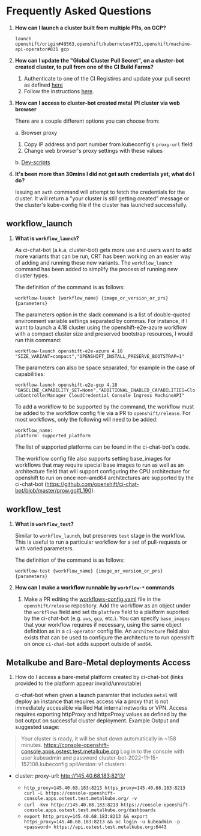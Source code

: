 # Frequently Asked Questions

1. **How can I launch a cluster built from multiple PRs, on GCP?**

    `launch openshift/origin#49563,openshift/kubernetes#731,openshift/machine-api-operator#831 gcp`


2. **How can I update the "Global Cluster Pull Secret", on a cluster-bot created cluster, to pull from one of the CI Build Farms?**

   1. Authenticate to one of the CI Registires and update your pull secret as defined [here](https://docs.ci.openshift.org/docs/how-tos/use-registries-in-build-farm/#how-do-i-log-in-to-pull-images-that-require-authentication)
   2. Follow the instructions [here](https://docs.openshift.com/container-platform/4.7/support/remote_health_monitoring/opting-out-of-remote-health-reporting.html#images-update-global-pull-secret_opting-out-remote-health-reporting).


3. **How can I access to cluster-bot created metal IPI cluster via web browser**

   There are a couple different options you can choose from:

   a. Browser proxy
   1. Copy IP address and port number from kubeconfig's `proxy-url` field
   2. Change web browser's proxy settings with these values
   
   b. [Dev-scripts](https://github.com/openshift-metal3/dev-scripts/#gui)


4. **It's been more than 30mins I did not get auth credentials yet, what do I do?**

   Issuing an `auth` command will attempt to fetch the credentials for the cluster.  It will return a "your cluster is still getting created" message or the cluster's kube-config file if the cluster has launched successfully.

## workflow_launch
1. **What is `workflow_launch`?**

   As ci-chat-bot (a.k.a. cluster-bot) gets more use and users want to add more variants that can be run, CRT has been working on an easier way of adding and running these new variants. The `workflow_launch` command has been added to simplify the process of running new cluster types. 

   The definition of the command is as follows:

   `workflow-launch {workflow_name} {image_or_version_or_prs} {parameters}`

   The parameters option in the slack command is a list of double-quoted environment variable settings separated by commas. For instance, if I want to launch a 4.18 cluster using the openshift-e2e-azure workflow with a compact cluster size and preserved bootstrap resources, I would run this command:

   `workflow-launch openshift-e2e-azure 4.18 "SIZE_VARIANT=compact","OPENSHIFT_INSTALL_PRESERVE_BOOTSTRAP=1"`

   The parameters can also be space separated, for example in the case of capabilities:
 
   `workflow-launch openshift-e2e-gcp 4.18 "BASELINE_CAPABILITY_SET=None","ADDITIONAL_ENABLED_CAPABILITIES=CloudControllerManager CloudCredential Console Ingress MachineAPI"`

   To add a workflow to be supported by the command, the workflow must be added to the workflow config file via a PR to `openshift/release`. For most workflows, only the following will need to be added:
   ```
   workflow_name:
   platform: supported_platform
   ```

   The list of supported platforms can be found in the ci-chat-bot's code.

   The workflow config file also supports setting base_images for workflows that may require special base images to run as well as an architecture field that will support configuring the CPU architecture for openshift to run on once non-amd64 architectures are supported by the ci-chat-bot (https://github.com/openshift/ci-chat-bot/blob/master/prow.go#L190).

## workflow_test
1. **What is `workflow_test`?**

   Similar to `workflow_launch`, but preserves `test` stage in the workflow. This is useful to run a particular workflow for a set of pull-requests or with varied parameters.

   The definition of the command is as follows:

   `workflow-test {workflow_name} {image_or_version_or_prs} {parameters}`


2. **How can I make a workflow runnable by `workflow-*` commands**

   1. Make a PR editing the
      [workflows-config.yaml](https://github.com/openshift/release/blob/master/core-services/ci-chat-bot/workflows-config.yaml)
      file in the `openshift/release` repository. Add the workflow as an object
      under the `workflows` field and set its `platform` field to a platform
      suported by the ci-chat-bot (e.g. `aws`, `gcp`, etc.). You can specify
      `base_images` that your workflow requires if necessary, using the same object
      definition as in a `ci-operator` config file. An `architecture` field also
      exists that can be used to configure the architecture to run openshift on
      once `ci-chat-bot` adds support outside of `amd64`.


## Metalkube and Bare-Metal deployments Access
1. How do I access a bare-metal platform created by ci-chat-bot (links provided to the platform appear invalid/unroutable)

    ci-chat-bot when given a launch paramter that includes `metal` will deploy an instance that requires access via a proxy that is not immediately accessible via Red Hat internal networks or VPN. Access requires exporting httpProxy and httpsProxy values as defined by the bot output on successful cluster deployment. 
    Example Output and suggested usage:
>    Your cluster is ready, it will be shut down automatically in ~158 minutes.
https://console-openshift-console.apps.ostest.test.metalkube.org
Log in to the console with user kubeadmin and password <redacted>
cluster-bot-2022-11-15-152108.kubeconfig
apiVersion: v1
clusters:
- cluster:
    proxy-url: http://145.40.68.183:8213/


    - `http_proxy=145.40.68.183:8213 https_proxy=145.40.68.183:8213 curl -L https://console-openshift-console.apps.ostest.test.metalkube.org/ -v`
    - `curl -kvx http://145.40.68.183:8213 https://console-openshift-console.apps.ostest.test.metalkube.org/dashboards`
    - `export http_proxy=145.40.68.183:8213 && export https_proxy=145.40.68.183:8213 && oc login -u kubeadmin -p <password> https://api.ostest.test.metalkube.org:6443`
